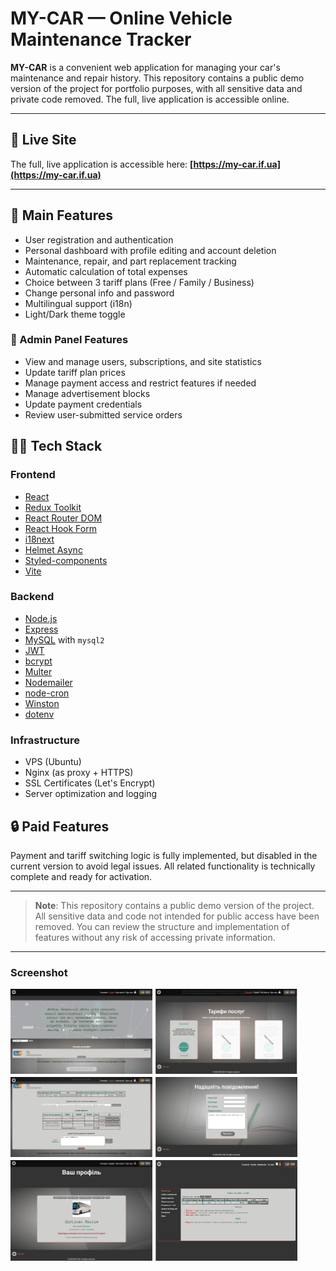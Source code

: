 #  MY-CAR — Online Vehicle Maintenance Tracker

**MY-CAR** is a convenient web application for managing your car's maintenance and repair history. This repository contains a public demo version of the project for portfolio purposes, with all sensitive data and private code removed. The full, live application is accessible online.

---

## 🔗 Live Site

The full, live application is accessible here: **[https://my-car.if.ua](https://my-car.if.ua)**  

---

## 🧰 Main Features

- User registration and authentication
- Personal dashboard with profile editing and account deletion
- Maintenance, repair, and part replacement tracking
- Automatic calculation of total expenses
- Choice between 3 tariff plans (Free / Family / Business)
- Change personal info and password
- Multilingual support (i18n)
- Light/Dark theme toggle

### 🔧 Admin Panel Features

- View and manage users, subscriptions, and site statistics
- Update tariff plan prices
- Manage payment access and restrict features if needed
- Manage advertisement blocks
- Update payment credentials
- Review user-submitted service orders

## 👨‍💻 Tech Stack

### Frontend
- [React](https://reactjs.org/)
- [Redux Toolkit](https://redux-toolkit.js.org/)
- [React Router DOM](https://reactrouter.com/)
- [React Hook Form](https://react-hook-form.com/)
- [i18next](https://www.i18next.com/)
- [Helmet Async](https://github.com/staylor/react-helmet-async)
- [Styled-components](https://styled-components.com/)
- [Vite](https://vitejs.dev/)

### Backend
- [Node.js](https://nodejs.org/)
- [Express](https://expressjs.com/)
- [MySQL](https://www.mysql.com/) with `mysql2`
- [JWT](https://jwt.io/)
- [bcrypt](https://github.com/kelektiv/node.bcrypt.js)
- [Multer](https://github.com/expressjs/multer)
- [Nodemailer](https://nodemailer.com/)
- [node-cron](https://github.com/kelektiv/node-cron)
- [Winston](https://github.com/winstonjs/winston)
- [dotenv](https://github.com/motdotla/dotenv)

### Infrastructure
- VPS (Ubuntu)
- Nginx (as proxy + HTTPS)
- SSL Certificates (Let's Encrypt)
- Server optimization and logging

## 🔒 Paid Features

Payment and tariff switching logic is fully implemented, but disabled in the current version to avoid legal issues. All related functionality is technically complete and ready for activation.

---

> **Note**: This repository contains a public demo version of the project. All sensitive data and code not intended for public access have been removed. You can review the structure and implementation of features without any risk of accessing private information.

---

### Screenshot
<div style="display: flex; flex-direction: column; gap: 5px">
    <div style="display: flex; gap: 5px">
        <img src="./screenshots/1.jpg" width="45%">
        <img src="./screenshots/2.jpg" width="45%" >
    </div>
    <div style="display: flex; gap: 5px">
        <img src="./screenshots/3.jpg" width="45%" >
        <img src="./screenshots/4.jpg" width="45%" >
    </div>
    <div style="display: flex; gap: 5px">
        <img src="./screenshots/5.jpg" width="45%">
        <img src="./screenshots/6.jpg" width="45%">
    </div>
</div>